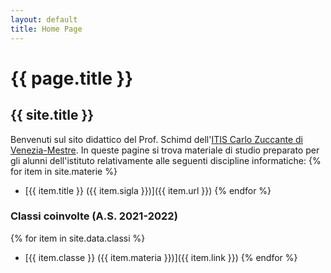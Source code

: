 ```yaml
---
layout: default
title: Home Page
---
```


# {{ page.title }}
## {{ site.title }}

Benvenuti sul sito didattico del Prof. Schimd dell'[ITIS Carlo Zuccante di
Venezia-Mestre](https://www.itiszuccante.edu.it/). In queste pagine si trova
materiale di studio preparato per gli alunni dell'istituto relativamente alle
seguenti discipline informatiche:
{% for item in site.materie %}
* [{{ item.title }} ({{ item.sigla }})]({{ item.url }})
{% endfor %}

### Classi coinvolte (A.S. 2021-2022)
{% for item in site.data.classi %}
* [{{ item.classe }} ({{ item.materia }})]({{ item.link }})
{% endfor %}

